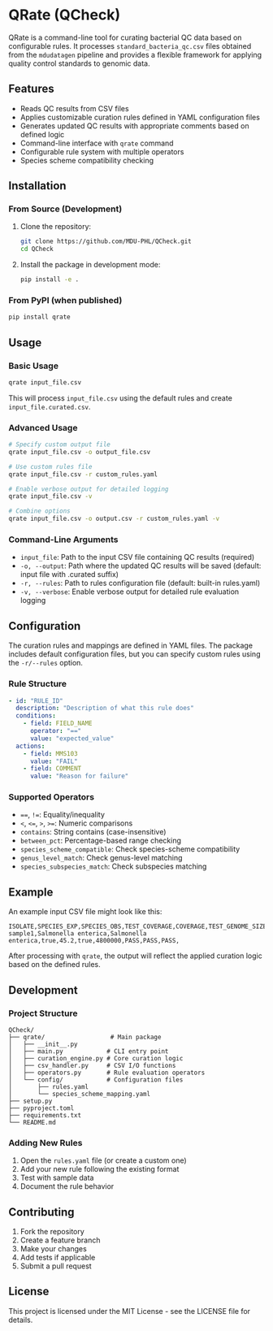 # QRate (QCheck)

QRate is a command-line tool for curating bacterial QC data based on configurable rules. It processes `standard_bacteria_qc.csv` files obtained from the `mdudatagen` pipeline and provides a flexible framework for applying quality control standards to genomic data.

## Features

- Reads QC results from CSV files
- Applies customizable curation rules defined in YAML configuration files
- Generates updated QC results with appropriate comments based on defined logic
- Command-line interface with `qrate` command
- Configurable rule system with multiple operators
- Species scheme compatibility checking

## Installation

### From Source (Development)

1. Clone the repository:

   ```bash
   git clone https://github.com/MDU-PHL/QCheck.git
   cd QCheck
   ```

2. Install the package in development mode:

   ```bash
   pip install -e .
   ```

### From PyPI (when published)

```bash
pip install qrate
```

## Usage

### Basic Usage

```bash
qrate input_file.csv
```

This will process `input_file.csv` using the default rules and create `input_file.curated.csv`.

### Advanced Usage

```bash
# Specify custom output file
qrate input_file.csv -o output_file.csv

# Use custom rules file
qrate input_file.csv -r custom_rules.yaml

# Enable verbose output for detailed logging
qrate input_file.csv -v

# Combine options
qrate input_file.csv -o output.csv -r custom_rules.yaml -v
```

### Command-Line Arguments

- `input_file`: Path to the input CSV file containing QC results (required)
- `-o, --output`: Path where the updated QC results will be saved (default: input file with .curated suffix)
- `-r, --rules`: Path to rules configuration file (default: built-in rules.yaml)
- `-v, --verbose`: Enable verbose output for detailed rule evaluation logging

## Configuration

The curation rules and mappings are defined in YAML files. The package includes default configuration files, but you can specify custom rules using the `-r/--rules` option.

### Rule Structure

```yaml
- id: "RULE_ID"
  description: "Description of what this rule does"
  conditions:
    - field: FIELD_NAME
      operator: "=="
      value: "expected_value"
  actions:
    - field: MMS103
      value: "FAIL"
    - field: COMMENT
      value: "Reason for failure"
```

### Supported Operators

- `==`, `!=`: Equality/inequality
- `<`, `<=`, `>`, `>=`: Numeric comparisons
- `contains`: String contains (case-insensitive)
- `between_pct`: Percentage-based range checking
- `species_scheme_compatible`: Check species-scheme compatibility
- `genus_level_match`: Check genus-level matching
- `species_subspecies_match`: Check subspecies matching

## Example

An example input CSV file might look like this:

```csv
ISOLATE,SPECIES_EXP,SPECIES_OBS,TEST_COVERAGE,COVERAGE,TEST_GENOME_SIZE_KMER,GENOME_SIZE_KMER,MMS103,MMS109,TEST_QC,COMMENT
sample1,Salmonella enterica,Salmonella enterica,true,45.2,true,4800000,PASS,PASS,PASS,
```

After processing with `qrate`, the output will reflect the applied curation logic based on the defined rules.

## Development

### Project Structure

```
QCheck/
├── qrate/                  # Main package
│   ├── __init__.py
│   ├── main.py            # CLI entry point
│   ├── curation_engine.py # Core curation logic
│   ├── csv_handler.py     # CSV I/O functions
│   ├── operators.py       # Rule evaluation operators
│   └── config/            # Configuration files
│       ├── rules.yaml
│       └── species_scheme_mapping.yaml
├── setup.py
├── pyproject.toml
├── requirements.txt
└── README.md
```

### Adding New Rules

1. Open the `rules.yaml` file (or create a custom one)
2. Add your new rule following the existing format
3. Test with sample data
4. Document the rule behavior

## Contributing

1. Fork the repository
2. Create a feature branch
3. Make your changes
4. Add tests if applicable
5. Submit a pull request

## License

This project is licensed under the MIT License - see the LICENSE file for details.
